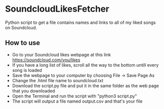 # SoundcloudLikesFetcher
Python script to get a file contains names and links to all of my liked songs on Soundcloud.

## How to use
- Go to your Soundcloud likes webpage at this link https://soundcloud.com/you/likes
- If you have a long list of likes, scroll all the way to the bottom untill every song is loaded
- Save the webpage to your computer by choosing File -> Save Page As
- Change the .html file name to soundcloud.txt
- Download the script.py file and put it in the same folder as the web page that you downloaded
- Open the Terminal and run the script with "python3 script.py"
- The script will output a file named output.csv and that's your file

